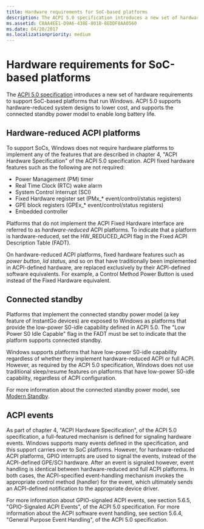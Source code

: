 ```yaml
---
title: Hardware requirements for SoC-based platforms
description: The ACPI 5.0 specification introduces a new set of hardware requirements to support SoC-based platforms that run Windows.
ms.assetid: C8AA4EE1-D9A6-438E-801B-8EDDF8AA0560
ms.date: 04/20/2017
ms.localizationpriority: medium
---
```


# Hardware requirements for SoC-based platforms


The [ACPI 5.0 specification](https://uefi.org/specifications) introduces a new set of hardware requirements to support SoC-based platforms that run Windows. ACPI 5.0 supports hardware-reduced system designs to lower cost, and supports the connected standby power model to enable long battery life.

## Hardware-reduced ACPI platforms


To support SoCs, Windows does not require hardware platforms to implement any of the features that are described in chapter 4, "ACPI Hardware Specification" of the ACPI 5.0 specification. ACPI fixed hardware features such as the following are not required:

-   Power Management (PM) timer
-   Real Time Clock (RTC) wake alarm
-   System Control Interrupt (SCI)
-   Fixed Hardware register set (PMx\_\* event/control/status registers)
-   GPE block registers (GPEx\_\* event/control/status registers)
-   Embedded controller

Platforms that do not implement the ACPI Fixed Hardware interface are referred to as *hardware-reduced* ACPI platforms. To indicate that a platform is hardware-reduced, set the HW\_REDUCED\_ACPI flag in the Fixed ACPI Description Table (FADT).

On hardware-reduced ACPI platforms, fixed hardware features such as *power button*, *lid status*, and so on that have traditionally been implemented in ACPI-defined hardware, are replaced exclusively by their ACPI-defined software equivalents. For example, a Control Method Power Button is used instead of the Fixed Hardware equivalent.

## Connected standby


Platforms that implement the connected standby power model (a key feature of InstantGo devices) are exposed to Windows as platforms that provide the low-power S0-idle capability defined in ACPI 5.0. The "Low Power S0 Idle Capable" flag in the FADT must be set to indicate that the platform supports connected standby.

Windows supports platforms that have low-power S0-idle capability regardless of whether they implement hardware-reduced ACPI or full ACPI. However, as required by the ACPI 5.0 specification, Windows does not use traditional sleep/resume features on platforms that have low-power S0-idle capability, regardless of ACPI configuration.

For more information about the connected standby power model, see [Modern Standby](/previous-versions/dn915061(v=vs.85)).

## ACPI events


As part of chapter 4, "ACPI Hardware Specification", of the ACPI 5.0 specification, a full-featured mechanism is defined for signaling hardware events. Windows supports many events defined in the specification, and this support carries over to SoC platforms. However, for hardware-reduced ACPI platforms, GPIO interrupts are used to signal the events, instead of the ACPI-defined GPE/SCI hardware. After an event is signaled however, event handling is identical between hardware-reduced and full ACPI platforms. In both cases, the ACPI-specified event-handling mechanism invokes the appropriate control method (handler) for the event, which ultimately sends an ACPI-defined notification to the appropriate device driver.

For more information about GPIO-signaled ACPI events, see section 5.6.5, "GPIO-Signaled ACPI Events", of the ACPI 5.0 specification. For more information about the ACPI software event handling, see section 5.6.4, "General Purpose Event Handling", of the ACPI 5.0 specification.

 

